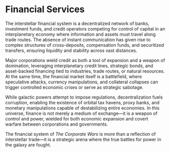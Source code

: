 # Financial Services

The interstellar financial system is a decentralized network of banks, investment funds, and credit operators competing for control of capital in an interplanetary economy where information and assets must travel along trade routes. The absence of instant communication has given rise to complex structures of cross-deposits, compensation funds, and securitized transfers, ensuring liquidity and stability across vast distances.

Major corporations wield credit as both a tool of expansion and a weapon of domination, leveraging interplanetary credit lines, strategic bonds, and asset-backed financing tied to industries, trade routes, or natural resources. At the same time, the financial market itself is a battlefield, where speculative attacks, currency manipulations, and collateral collapses can trigger controlled economic crises or serve as strategic sabotage.

While galactic powers attempt to impose regulations, decentralization fuels corruption, enabling the existence of orbital tax havens, proxy banks, and monetary manipulations capable of destabilizing entire economies. In this universe, finance is not merely a medium of exchange—it is a weapon of control and power, wielded for both economic expansion and covert warfare between corporations and governments.

The financial system of _The Corporate Wars_ is more than a reflection of interstellar trade—it is a strategic arena where the true battles for power in the galaxy are fought.
